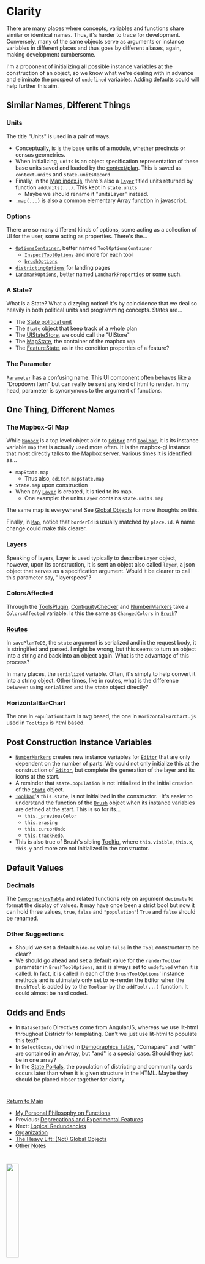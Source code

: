 # Clarity

There are many places where concepts, variables and functions share
similar or identical names. Thus, it's harder to trace for development.
Conversely, many of the same objects serve as arguments or instance
variables in different places and thus goes by different aliases, again,
making development cumbersome. 

I'm a proponent of initializing all possible instance variables at the
construction of an object, so we know what we're dealing with in advance
and eliminate the prospect of `undefined` variables. Adding defaults
could will help further this aim.

## Similar Names, Different Things

### Units

The title "Units" is used in a pair of ways.

- Conceptually, is is the base units of a module, whether precincts or
census geometries. 
- When initializing, `units` is an object specification representation
of these base units saved and loaded by the [context/plan]. This is
saved as `context.units` and `state.unitsRecord`
- Finally, in the [Map index.js], there's also a [`Layer`] titled units
returned by function `addUnits(...)`. This kept in `state.units`
  - Maybe we should rename it "unitsLayer" instead. 
- `.map(...)` is also a common elementary Array function in javascript.

### Options

There are so many different kinds of options, some acting as a
collection of UI for the user, some acting as properties. There's the...
- [`OptionsContainer`], better named `ToolOptionsContainer`
  - [`InspectToolOptions`] and more for each tool
  - [`brushOptions`]
- [`districtingOptions`] for landing pages
- [`LandmarkOptions`], better named `LandmarkProperties` or some such.

### A State?
What is a State? What a dizzying notion! It's by coincidence that we
deal so heavily in both political units and programming concepts. States
are...
  - The [State political unit]
  - The [`State`] object that keep track of a whole plan
  - The [UIStateStore], we could call the "UIStore"
  - The [MapState], the container of the mapbox `map`
  - The [FeatureState], as in the condition properties of a feature?  

### The Parameter

[`Parameter`] has a confusing name. This UI component often behaves like
a "Dropdown Item" but can really be sent any kind of html to render. In
my head, parameter is synonymous to the argument of functions.

## One Thing, Different Names

### The Mapbox-Gl Map

While [`Mapbox`] is a top level object akin to [`Editor`] and
[`Toolbar`], it is its instance variable `map` that is actually used
more often. It is the mapbox-gl instance that most directly talks to the
Mapbox server. Various times it is identified as...
- `mapState.map`
  - Thus also, `editor.mapState.map`
- `State.map` upon construction 
- When any [`Layer`] is created, it is tied to its map.
  - One example: the units `Layer` contains `state.units.map`

The same map is everywhere! See [Global Objects] for more thoughts on
this.

Finally, in [`Map`], notice that `borderId` is usually matched by
`place.id`. A name change could make this clearer. 

### Layers

Speaking of layers, Layer is used typically to describe `Layer` object,
however, upon its construction, it is sent an object also called
`layer`, a json object that serves as a specification argument. Would it
be clearer to call this parameter say, "layerspecs"? 

### ColorsAffected

Through the [ToolsPlugin], [ContiguityChecker] and [NumberMarkers] take
a `ColorsAffected` variable. Is this the same as `ChangedColors` in 
[`Brush`]? 

### [Routes]

In `savePlanToDB`, the `state` argument is serialized and in the
request body, it is stringified and parsed. I might be wrong, but this
seems to turn an object into a string and back into an object again.
What is the advantage of this process?

In many places, the `serialized` variable. Often, it's simply to help
convert it into a string object. Other times, like in routes, what is
the difference between using `serialized` and the `state` object
directly?

### HorizontalBarChart

The one in `PopulationChart` is svg based, the one in
`HorizontalBarChart.js` used in `Tooltips` is html based.

## Post Construction Instance Variables 

- [`NumberMarkers`] creates new instance variables for [`Editor`] that
are only dependent on the number of parts. We could not only initialize
this at the construction of [`Editor`], but complete the generation of
the layer and its icons at the start.
- A reminder that `state.population` is not initialized in the initial
creation of the [`State`] object.
- [`Toolbar`]'s `this.state`, is not initialized in the constructor.
-It's easier to understand the function of the [`Brush`] object when its
instance variables are defined at the start. This is so for its...
  - `this._previousColor`
  - `this.erasing`
  - `this.cursorUndo`
  - `this.trackRedo`.
- This is also true of Brush's sibling [Tooltip], where `this.visible`,
`this.x`, `this.y` and more are not initialized in the constructor.

## Default Values

### Decimals

The [`DemographicsTable`] and related functions rely on argument
`decimals` to format the display of values. It may have once been a
strict bool but now it can hold three values, `true`, `false` and
`"population"`! `True` and `false` should be renamed. 

### Other Suggestions
- Should we set a default `hide-me` value `false` in the `Tool`
constructor to be clear?
- We should go ahead and set a default value for the `renderToolbar`
parameter in `BrushToolOptions`, as it is always set to `undefined` when
it is called. In fact, it is called in each of the `BrushToolOptions`'
instance methods and is ultimately only set to re-render the Editor when
the `BrushTool` is added by to the `Toolbar` by the `addTool(...)`
function. It could almost be hard coded. 

## Odds and Ends

- In `DatasetInfo` Directives come from AngularJS, whereas we use lit-html
throughout Districtr for templating. Can't we just use lit-html to
populate this text?
- In `SelectBoxes`, defined in [Demographics Table], "Comapare" and
"with" are contained in an Array, but "and" is a special case. Should
they just be in one array?
- In the [State Portals], the population of districting and community
cards occurs later than when it is given structure in the HTML. Maybe
they should be placed closer together for clarity.

# #
[Return to Main](../README.md)
- [My Personal Philosophy on Functions](../11suggestions/philosophy.md)
- Previous: [Deprecations and Experimental Features](../11suggestions/deprecations.md)
- Next: [Logical Redundancies](../11suggestions/logic.md)
- [Organization](../11suggestions/organizing.md)
- [The Heavy Lift: (Not) Global Objects](../11suggestions/globalobjects.md)
- [Other Notes](../11suggestions/other.md)

[context/plan]: ../01contextplan/plancontext.md
[`State`]: ../01contextplan/state.md

[Map index.js]: ../02editormap/map.md
[`Layer`]: ../02editormap/layer.md
[MapState]: ../02editormap/map.md
[`Mapbox`]: ../02editormap/map.md
[`Editor`]: ../02editormap/editor.md
[`Layer`]: ../02editormap/layer.md
[`Map`]: ../02editormap/map.md
[NumberMarkers]: ../02editormap/numbermarkers.md
[`NumberMarkers`]: ../02editormap/numbermarkers.md

[UIStateStore]: ../03toolsplugins/uistatestore.md
[`InspectToolOptions`]: ../03toolsplugins/inspecttool.md
[`OptionsContainer`]: ../03toolsplugins/optionscontainer.md
[`brushOptions`]: ../04drawing/brush.md
[`Toolbar`]: ../03toolsplugins/toolbar.md
[`Parameter`]: ../03toolsplugins/uicomponents.md
[ToolsPlugin]: ../03toolsplugins/toolsplugin.md

[FeatureState]: ../04drawing/brush.md
[ContiguityChecker]: ../04drawing/contiguity.md
[`Brush`]: ../04drawing/brush.md
[Tooltip]: ../04drawing/tooltip.md

[`LandmarkOptions`]: ../05landmarks/landmarksclass.md

[Demographics Table]: ../06charts/demographicstable.md 
[DemographicsTable]: ../06charts/demographicstable.md 
[`DemographicsTable`]: ../06charts/demographicstable.md
[`DatasetInfo`]: ../06charts/datasetinfo.md

[`districtingOptions`]: ../07portals/districtrstateportals.md
[State political unit]: ../07portals/districtrstateportals.md
[State Portals]: ../07portals/districtrstateportals.md

[Global Objects]: ../09deployment/globals.md
[Routes]: ../09deployment/routes.md

# #

<img src="../../assets/mggg.svg" width=25%>

[The Metric Geometry and Gerrymandering Group Redistricting Lab](http://mggg.org)

Tufts University, Medford and Somerville, MA
